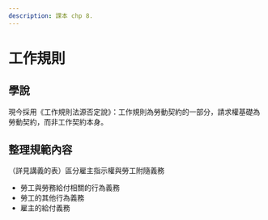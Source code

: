 ```yaml
---
description: 課本 chp 8.
---
```


# 工作規則

## 學說

現今採用《工作規則法源否定說》：工作規則為勞動契約的一部分，請求權基礎為勞動契約，而非工作契約本身。

## 整理規範內容

（詳見講義的表）區分雇主指示權與勞工附隨義務

* 勞工與勞務給付相關的行為義務
* 勞工的其他行為義務
* 雇主的給付義務
